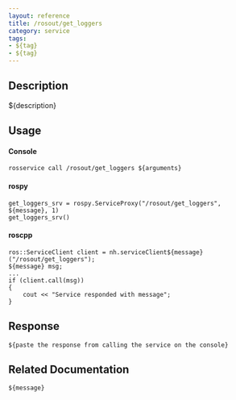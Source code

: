 ```yaml
---
layout: reference
title: /rosout/get_loggers
category: service
tags: 
- ${tag} 
- ${tag}
---
```


## Description
${description}

## Usage
#### Console
```
rosservice call /rosout/get_loggers ${arguments}
```

#### rospy
```
get_loggers_srv = rospy.ServiceProxy("/rosout/get_loggers", ${message}, 1)
get_loggers_srv()
```

#### roscpp
```
ros::ServiceClient client = nh.serviceClient${message}("/rosout/get_loggers");
${message} msg;
...
if (client.call(msg))
{
    cout << "Service responded with message";
}
```

## Response
```
${paste the response from calling the service on the console}
```

## Related Documentation
``${message}``  